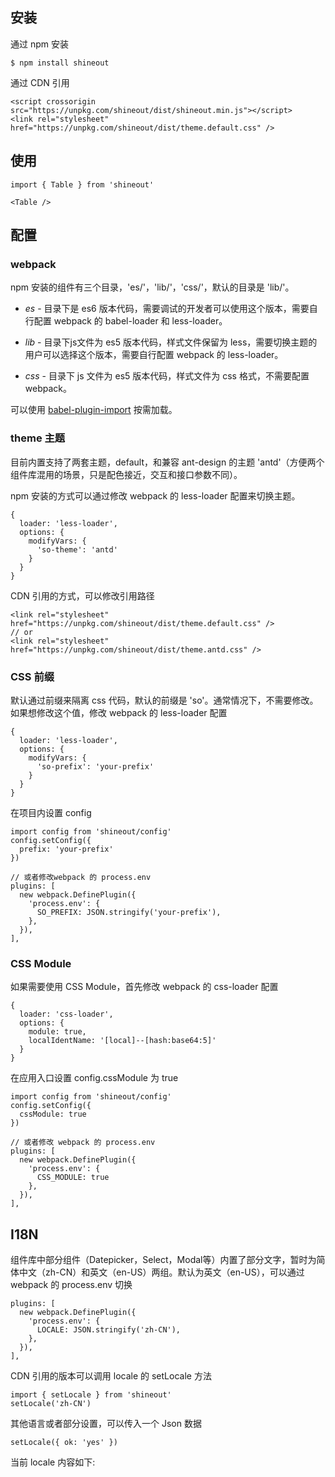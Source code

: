 ## 安装

通过 npm 安装
```
$ npm install shineout
```

通过 CDN 引用
```
<script crossorigin src="https://unpkg.com/shineout/dist/shineout.min.js"></script>
<link rel="stylesheet" href="https://unpkg.com/shineout/dist/theme.default.css" />
```

## 使用
``` lang-jsx
import { Table } from 'shineout'

<Table />
```

## 配置

### webpack

npm 安装的组件有三个目录，'es/'，'lib/'，'css/'，默认的目录是 'lib/'。

- *es* - 目录下是 es6 版本代码，需要调试的开发者可以使用这个版本，需要自行配置 webpack 的 babel-loader 和 less-loader。

- *lib* - 目录下js文件为 es5 版本代码，样式文件保留为 less，需要切换主题的用户可以选择这个版本，需要自行配置 webpack 的 less-loader。

- *css* - 目录下 js 文件为 es5 版本代码，样式文件为 css 格式，不需要配置 webpack。

可以使用 [babel-plugin-import](https://github.com/ant-design/babel-plugin-import#readme) 按需加载。


### theme 主题

目前内置支持了两套主题，default，和兼容 ant-design 的主题 'antd'（方便两个组件库混用的场景，只是配色接近，交互和接口参数不同）。

npm 安装的方式可以通过修改 webpack 的 less-loader 配置来切换主题。
```
{
  loader: 'less-loader',
  options: {
    modifyVars: {
      'so-theme': 'antd'
    }
  }
}
```

CDN 引用的方式，可以修改引用路径
```
<link rel="stylesheet" href="https://unpkg.com/shineout/dist/theme.default.css" />
// or
<link rel="stylesheet" href="https://unpkg.com/shineout/dist/theme.antd.css" />
```


### CSS 前缀

默认通过前缀来隔离 css 代码，默认的前缀是 'so'。通常情况下，不需要修改。如果想修改这个值，修改 webpack 的 less-loader 配置
```
{
  loader: 'less-loader',
  options: {
    modifyVars: {
      'so-prefix': 'your-prefix'
    }
  }
}
``` 

在项目内设置 config

```
import config from 'shineout/config'
config.setConfig({
  prefix: 'your-prefix'
})
```
```
// 或者修改webpack 的 process.env
plugins: [
  new webpack.DefinePlugin({
    'process.env': {
      SO_PREFIX: JSON.stringify('your-prefix'),
    },
  }),
],
```

### CSS Module

如果需要使用 CSS Module，首先修改 webpack 的 css-loader 配置
```
{
  loader: 'css-loader',
  options: {
    module: true,
    localIdentName: '[local]--[hash:base64:5]'
  }
}
```

在应用入口设置 config.cssModule 为 true
```
import config from 'shineout/config'
config.setConfig({
  cssModule: true
})

```
```
// 或者修改 webpack 的 process.env
plugins: [
  new webpack.DefinePlugin({
    'process.env': {
      CSS_MODULE: true
    },
  }),
],
```


## I18N

组件库中部分组件（Datepicker，Select，Modal等）内置了部分文字，暂时为简体中文（zh-CN）和英文（en-US）两组。默认为英文（en-US），可以通过 webpack 的 process.env 切换
```
plugins: [
  new webpack.DefinePlugin({
    'process.env': {
      LOCALE: JSON.stringify('zh-CN'),
    },
  }),
],
```

CDN 引用的版本可以调用 locale 的 setLocale 方法

```
import { setLocale } from 'shineout'
setLocale('zh-CN')
```

其他语言或者部分设置，可以传入一个 Json 数据

```
setLocale({ ok: 'yes' })
```

当前 locale 内容如下:

<example name="locale" />